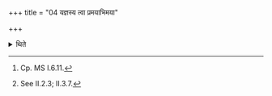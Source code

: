 +++
title = "04 यज्ञस्य त्वा प्रमयाभिमया"

+++

<details><summary>थिते</summary>

4. With yajṇasya tvā pramayā...[^1] he addresses the altar being traced.[^2]  

[^1]: Cp. MS I.6.11.  

[^2]: See II.2.3; II.3.7.
</details>
